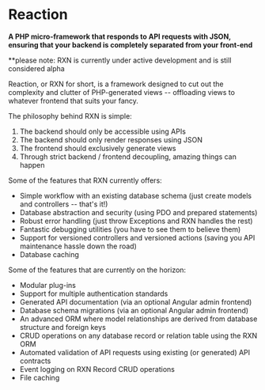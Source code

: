 # Reaction

**A PHP micro-framework that responds to API requests with JSON, ensuring that your backend is completely separated from your front-end**

**please note: RXN is currently under active development and is still considered alpha

Reaction, or RXN for short, is a framework designed to cut out the complexity and clutter of PHP-generated views -- offloading views to whatever frontend that suits your fancy.

The philosophy behind RXN is simple: 
1) The backend should only be accessible using APIs
2) The backend should only render responses using JSON
3) The frontend should exclusively generate views
4) Through strict backend / frontend decoupling, amazing things can happen

Some of the features that RXN currently offers:
* Simple workflow with an existing database schema (just create models and controllers -- that's it!)
* Database abstraction and security (using PDO and prepared statements)
* Robust error handling (just throw Exceptions and RXN handles the rest)
* Fantastic debugging utilities (you have to see them to believe them)
* Support for versioned controllers and versioned actions (saving you API maintenance hassle down the road)
* Database caching

Some of the features that are currently on the horizon:
* Modular plug-ins
* Support for multiple authentication standards
* Generated API documentation (via an optional Angular admin frontend)
* Database schema migrations (via an optional Angular admin frontend)
* An advanced ORM where model relationships are derived from database structure and foreign keys
* CRUD operations on any database record or relation table using the RXN ORM
* Automated validation of API requests using existing (or generated) API contracts
* Event logging on RXN Record CRUD operations
* File caching
